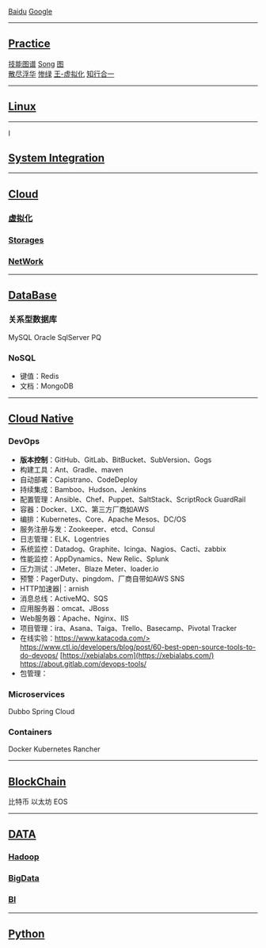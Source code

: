 [Baidu](http://www.baidu.com)
[Google](http://www.google.com) 

---

## [Practice](http://www.cnblogs.com/aftree/)

[技能图谱](https://github.com/TeamStuQ/skill-map) 
[Song](https://jimmysong.io)
[图](https://www.processon.com)  
[散尽浮华](https://www.cnblogs.com/kevingrace/)
[惨绿](https://www.cnblogs.com/clsn/)
[王-虚拟化](http://blog.51cto.com/wangchunhai)
[知行合一](https://blog.csdn.net/liumiaocn)

---

## [Linux](https://linux.lijun.in)  

---
I
## [System Integration](https://si.lijun.in)  
---
## [Cloud](https://cloud.lijun.in)

### [虚拟化](https://v.lijun.in)  
### [Storages](https://s.lijun.in) 
### [NetWork](https://network.lijun.in)
---

## [DataBase](https://db.lijun.in)  

### 关系型数据库

MySQL Oracle SqlServer PQ

### NoSQL
* 键值：Redis
* 文档：MongoDB

---

## [Cloud Native](https://cloudnative.lijun.in)  

### DevOps

* **版本控制**：GitHub、GitLab、BitBucket、SubVersion、Gogs
* 构建工具：Ant、Gradle、maven                                 
* 自动部署：Capistrano、CodeDeploy                             
* 持续集成：Bamboo、Hudson、Jenkins                      
* 配置管理：Ansible、Chef、Puppet、SaltStack、ScriptRock GuardRail 
* 容器：Docker、LXC、第三方厂商如AWS                           
* 编排：Kubernetes、Core、Apache Mesos、DC/OS                  
* 服务注册与发：Zookeeper、etcd、Consul                      
* 日志管理：ELK、Logentries                                    
* 系统监控：Datadog、Graphite、Icinga、Nagios、Cacti、zabbix   
* 性能监控：AppDynamics、New Relic、Splunk                     
* 压力测试：JMeter、Blaze Meter、loader.io                     
* 预警：PagerDuty、pingdom、厂商自带如AWS SNS                  
* HTTP加速器|：arnish                                          
* 消息总线：ActiveMQ、SQS                                      
* 应用服务器：omcat、JBoss                                    
* Web服务器：Apache、Nginx、IIS                                
* 项目管理：ira、Asana、Taiga、Trello、Basecamp、Pivotal Tracker 
* 在线实验：https://www.katacoda.com/> <https://www.ctl.io/developers/blog/post/60-best-open-source-tools-to-do-devops/> [https://xebialabs.com](https://xebialabs.com/) <https://about.gitlab.com/devops-tools/> 
* 包管理：

### Microservices

Dubbo
Spring Cloud

### Containers

Docker Kubernetes Rancher

---

## [BlockChain](https://blockchainc.lijun.in)

比特币
以太坊
EOS

---

## [DATA](https://data.lijun.in)

### [Hadoop](https://hadoop.lijun.in)
### [BigData](https://bigdata.lijun.in)
### [BI](https://bi.lijun.in)

---

## [Python](https://python.lijun.in)
